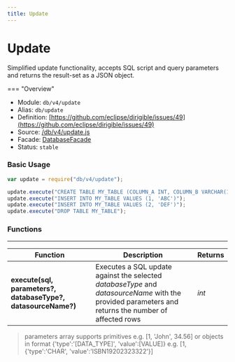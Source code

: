 ```yaml
---
title: Update
---
```


Update
===


Simplified update functionality, accepts SQL script and query parameters and returns the result-set as a JSON object.

=== "Overview"
- Module: `db/v4/update`
- Alias: `db/update`
- Definition: [https://github.com/eclipse/dirigible/issues/49](https://github.com/eclipse/dirigible/issues/49)
- Source: [/db/v4/update.js](https://github.com/dirigiblelabs/api-db/blob/master/db/v4/update.js)
- Facade: [DatabaseFacade](https://github.com/eclipse/dirigible/blob/master/api/api-facade/api-database/src/main/java/org/eclipse/dirigible/api/v3/db/DatabaseFacade.java)
- Status: `stable`


### Basic Usage

```javascript
var update = require("db/v4/update");

update.execute("CREATE TABLE MY_TABLE (COLUMN_A INT, COLUMN_B VARCHAR(10))");
update.execute("INSERT INTO MY_TABLE VALUES (1, 'ABC')");
update.execute("INSERT INTO MY_TABLE VALUES (2, 'DEF')");
update.execute("DROP TABLE MY_TABLE");
```


### Functions

---

Function     | Description | Returns
------------ | ----------- | --------
**execute(sql, parameters?, databaseType?, datasourceName?)**   | Executes a SQL update against the selected *databaseType* and *datasourceName* with the provided parameters and returns the number of affected rows | *int*

> parameters array supports primitives e.g. [1, 'John', 34.56] or objects in format {'type':'[DATA_TYPE]', 'value':[VALUE]} e.g. [1, {'type':'CHAR', 'value':'ISBN19202323322'}]
